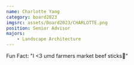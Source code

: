 ```yaml
---
name: Charlotte Yang
category: board2023
imgsrc: assets/Board2023/CHARLOTTE.png
position: Senior Advisor
majors:
    - Landscape Architecture
---
```


Fun Fact: "I <3 umd farmers market beef sticks🐄"
